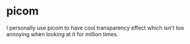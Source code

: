# picom
I personally use picom to have cool transparency effect which isn't too annoying when looking at it for million times.
